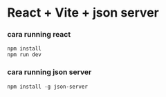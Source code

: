# React + Vite + json server

### cara running react
```` 
npm install
npm run dev
````

### cara running json server
````
npm install -g json-server
````
